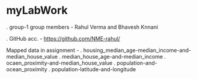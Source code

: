 # myLabWork

. group-1
group members - Rahul Verma and Bhavesh Knnani

. GitHub acc. - https://github.com/NME-rahul/

Mapped data in assignment - 
. housing_median_age-median_income-and-median_house_value
. median_house_age-and-median_income
. ocaen_proximity-and-median_house_value
. population-and-ocean_proximity
. population-latitude-and-longitude
